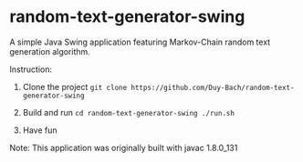 # random-text-generator-swing
A simple Java Swing application featuring Markov-Chain random text generation algorithm.

Instruction:
1. Clone the project
`git clone https://github.com/Duy-Bach/random-text-generator-swing`

2. Build and run
`cd random-text-generator-swing
./run.sh
`
3. Have fun

Note: This application was originally built with javac 1.8.0_131

